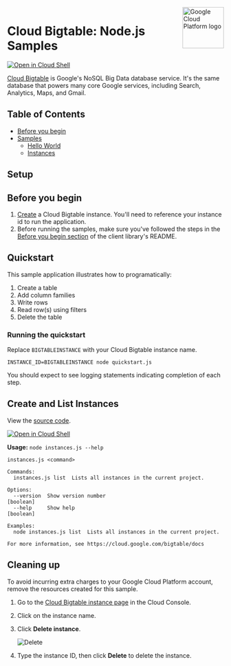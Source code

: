 <img src="https://avatars2.githubusercontent.com/u/2810941?v=3&s=96" alt="Google Cloud Platform logo" title="Google Cloud Platform" align="right" height="96" width="96"/>

# Cloud Bigtable: Node.js Samples

[![Open in Cloud Shell][shell_img]][shell_link]

[Cloud Bigtable](https://cloud.google.com/bigtable/docs/) is Google&#x27;s NoSQL Big Data database service. It&#x27;s the same database that powers many core Google services, including Search, Analytics, Maps, and Gmail.

## Table of Contents

<!-- START doctoc generated TOC please keep comment here to allow auto update -->
<!-- DON'T EDIT THIS SECTION, INSTEAD RE-RUN doctoc TO UPDATE -->


- [Before you begin](#before-you-begin)
- [Samples](#samples)
  - [Hello World](#hello-world)
  - [Instances](#instances)

<!-- END doctoc generated TOC please keep comment here to allow auto update -->

## Setup

## Before you begin

1. [Create](https://cloud.google.com/bigtable/docs/creating-instance) a Cloud Bigtable instance.
You'll need to reference your instance id to run the
application.
1. Before running the samples, make sure you've followed the steps in the
[Before you begin section](../README.md#before-you-begin) of the client
library's README.

## Quickstart

This sample application illustrates how to programatically:
1. Create a table
1. Add column families
1. Write rows
1. Read row(s) using filters
1. Delete the table

### Running the quickstart

Replace `BIGTABLEINSTANCE` with your Cloud Bigtable instance name.

    INSTANCE_ID=BIGTABLEINSTANCE node quickstart.js

You should expect to see logging statements indicating completion of each step. 

## Create and List Instances

View the [source code][instances_0_code].

[![Open in Cloud Shell][shell_img]](https://console.cloud.google.com/cloudshell/open?git_repo=https://github.com/googleapis/nodejs-bigtable&page=editor&open_in_editor=samples/instances.js,samples/README.md)

__Usage:__ `node instances.js --help`

```
instances.js <command>

Commands:
  instances.js list  Lists all instances in the current project.

Options:
  --version  Show version number                                                                               [boolean]
  --help     Show help                                                                                         [boolean]

Examples:
  node instances.js list  Lists all instances in the current project.

For more information, see https://cloud.google.com/bigtable/docs
```

[instances_0_docs]: https://cloud.google.com/bigtable/docs/
[instances_0_code]: instances.js

[shell_img]: //gstatic.com/cloudssh/images/open-btn.png
[shell_link]: https://console.cloud.google.com/cloudshell/open?git_repo=https://github.com/googleapis/nodejs-bigtable&page=editor&open_in_editor=samples/README.md

## Cleaning up

To avoid incurring extra charges to your Google Cloud Platform account, remove
the resources created for this sample.

1.  Go to the [Cloud Bigtable instance page](https://console.cloud.google.com/project/_/bigtable/instances) in the Cloud Console.

1.  Click on the instance name.

1.  Click **Delete instance**.

    ![Delete](https://cloud.google.com/bigtable/img/delete-quickstart-instance.png)

1. Type the instance ID, then click **Delete** to delete the instance.

